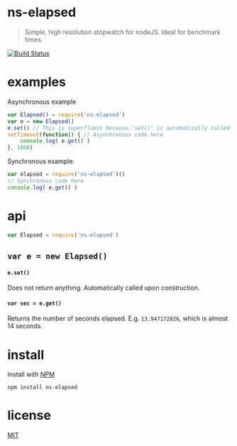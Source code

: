 ns-elapsed
==========

> Simple, high resolution stopwatch for nodeJS. Ideal for benchmark times.

[![Build Status](https://travis-ci.org/ArtskydJ/ns-elapsed.svg?branch=master)](https://travis-ci.org/ArtskydJ/ns-elapsed)

# examples

Asynchronous example

```js
var Elapsed() = require('ns-elapsed')
var e = new Elapsed()
e.set() // This is superfluous because 'set()' is automatically called when 'e' was constructed.
setTimeout(function() { // Asynchronous code here
	console.log( e.get() )
}, 1000)
```

Synchronous example:

```js
var elapsed = require('ns-elapsed')()
// Synchronous code here
console.log( e.get() )
```

# api

```js
var Elapsed = require('ns-elapsed')
```

## `var e = new Elapsed()`

#### `e.set()`

Does not return anything. Automatically called upon construction.

#### `var sec = e.get()`

Returns the number of seconds elapsed. E.g. `13.947172826`, which is almost 14 seconds.

# install

Install with [NPM](http://nodejs.org)

	npm install ns-elapsed

# license

[MIT](http://opensource.org/licenses/MIT)
